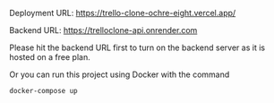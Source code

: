 Deployment URL: <https://trello-clone-ochre-eight.vercel.app/>

Backend URL: <https://trelloclone-api.onrender.com>

Please hit the backend URL first to turn on the backend server as it is hosted on a free plan.

Or you can run this project using Docker with the command

```bash
docker-compose up
```
